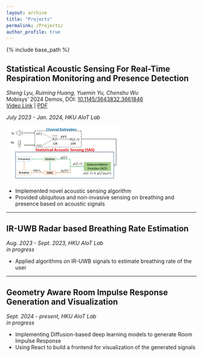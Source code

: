 ```yaml
---
layout: archive
title: "Projects"
permalink: /Projects/
author_profile: true
---
```


{% include base_path %}

## Statistical Acoustic Sensing For Real-Time Respiration Monitoring and Presence Detection
_Sheng Lyu, Ruiming Huang, Yuemin Yu, Chenshu Wu_  
Mobisys’ 2024 Demos, DOI: [10.1145/3643832.3661846](https://doi.org/10.1145/3643832.3661846)  
[Video Link](https://youtu.be/1bxpXNwHGv0?si=1LY6nf2V-2FU37xz) | [PDF](/files/Lyu%20et%20al.%20-%202024%20-%20Demo%20Statistical%20Acoustic%20Sensing%20For%20Real-Time%20Respiration%20Monitoring%20and%20Presence%20Detection.pdf)

_July 2023 - Jan. 2024, HKU AIoT Lab_

<div style="margin: 0 1em 1em 0;">
    <img src="/images/vecare.png" alt="Respiration Monitoring" width="300">
</div>

- Implemented novel acoustic sensing algorithm
- Provided <span style="color:$google-plus-color">ubiquitous and non-invasive</span> sensing on breathing and presence based on acoustic signals

***

## IR-UWB Radar based Breathing Rate Estimation

_Aug. 2023 - Sept. 2023, HKU AIoT Lab_  
_in progress_

- Applied algorithms on IR-UWB signals to estimate breathing rate of the user

***

## Geometry Aware Room Impulse Response Generation and Visualization

_Sept. 2024 - present, HKU AIoT Lab_  
_in progress_

- Implementing Diffusion-based deep learning models to generate Room Impulse Response
- Using React to build a frontend for visualization of the generated signals
